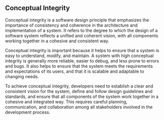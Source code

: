 ## Conceptual Integrity

Conceptual integrity is a software design principle that emphasizes the importance of consistency and coherence in the architecture and implementation of a system. It refers to the degree to which the design of a software system reflects a unified and coherent vision, with all components working together in a cohesive and consistent way.

Conceptual integrity is important because it helps to ensure that a system is easy to understand, modify, and maintain. A system with high conceptual integrity is generally more reliable, easier to debug, and less prone to errors and bugs. It also helps to ensure that the system meets the requirements and expectations of its users, and that it is scalable and adaptable to changing needs.

To achieve conceptual integrity, developers need to establish a clear and consistent vision for the system, define and follow design guidelines and standards, and ensure that all components of the system work together in a cohesive and integrated way. This requires careful planning, communication, and collaboration among all stakeholders involved in the development process.